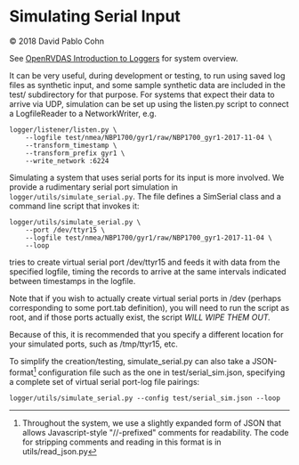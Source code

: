# Simulating Serial Input  
© 2018 David Pablo Cohn


See [OpenRVDAS Introduction to Loggers](intro_to_loggers.md) for system
overview.

It can be very useful, during development or testing, to run using saved
log files as synthetic input, and some sample synthetic data are
included in the test/ subdirectory for that purpose. For systems that
expect their data to arrive via UDP, simulation can be set up using the
listen.py script to connect a LogfileReader to a NetworkWriter, e.g.

```
logger/listener/listen.py \
    --logfile test/nmea/NBP1700/gyr1/raw/NBP1700_gyr1-2017-11-04 \
    --transform_timestamp \
    --transform_prefix gyr1 \
    --write_network :6224
```
Simulating a system that uses serial ports for its input is more
involved. We provide a rudimentary serial port simulation in
`logger/utils/simulate_serial.py`. The file defines a SimSerial class and a
command line script that invokes it:

```
logger/utils/simulate_serial.py \
    --port /dev/ttyr15 \
    --logfile test/nmea/NBP1700/gyr1/raw/NBP1700_gyr1-2017-11-04 \
    --loop
```
tries to create virtual serial port /dev/ttyr15 and feeds it with data
from the specified logfile, timing the records to arrive at the same
intervals indicated between timestamps in the logfile.

Note that if you wish to actually create virtual serial ports in /dev
(perhaps corresponding to some port.tab definition), you will need to
run the script as root, and if those ports actually exist, the script
*WILL WIPE THEM OUT.*

Because of this, it is recommended that you specify a different location
for your simulated ports, such as /tmp/ttyr15, etc.

To simplify the creation/testing, simulate\_serial.py can also take a
JSON-format[^1] configuration file such as the one in
test/serial\_sim.json, specifying a complete set of virtual serial
port-log file pairings:

```
logger/utils/simulate_serial.py --config test/serial_sim.json --loop
```
[^1]: Throughout the system, we use a slightly expanded form of JSON
    that allows Javascript-style "//-prefixed" comments for
    readability. The code for stripping comments and reading in this
    format is in utils/read\_json.py
